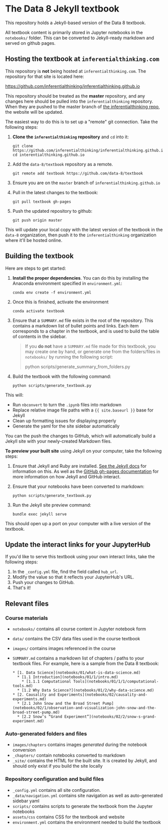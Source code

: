 # The Data 8 Jekyll textbook

This repository holds a Jekyll-based version of the Data 8 textbook.

All textbook content is primarily stored in Jupyter notebooks in the `notebooks/` folder.
This can be converted to Jekyll-ready markdown and served on github pages.

## Hosting the textbook at `inferentialthinking.com`

This repository is **not** being hosted at `inferentialthinking.com`. The repository
for that site is located here:

https://github.com/inferentialthinking/inferentialthinking.github.io

This repository should be treated as the **master** repository, and any changes
here should be pulled into the `inferentialthinking` repository. When they are
pushed to the master branch of
[the inferentialthinking repo](https://github.com/inferentialthinking/inferentialthinking.github.io),
the website will be updated.

The easiest way to do this is to set up a "remote" git connection. Take the
following steps:

1. **Clone the `inferentialthinking` repository** and `cd` into it:

   ```
   git clone https://github.com/inferentialthinking/inferentialthinking.github.io
   cd interentialthinking.github.io
   ```
   
2. Add the `data-8/textbook` repository as a remote.

   ```
   git remote add textbook https://github.com/data-8/textbook
   ```

3. Ensure you are on the `master` branch of `inferentialthinking.github.io`
4. Pull in the latest changes to the textbook:

   ```
   git pull textbook gh-pages
   ```
   
5. Push the updated repository to github:

   ```
   git push origin master
   ```
   
This will update your local copy with the latest version of the textbook in
the `data-8` organization, then push it to the `inferentialthinking` organization
where it'll be hosted online.

## Building the textbook
Here are steps to get started:

1. **Install the proper dependencies**. You can do this by installing the
   Anaconda environment specified in `environment.yml`:

       conda env create -f environment.yml

2. Once this is finished, activate the environment

       conda activate textbook

3. Ensure that a `SUMMARY.md` file exists in the root of the repository. This contains
   a markdown list of bullet points and links. Each item corresponds to a chapter in the
   textbook, and is used to build the table of contents in the sidebar.

   > If you **do not** have a `SUMMARY.md` file made for this textbook, you may create one
     by hand, or generate one from the folders/files in `notebooks/` by running the following
     script:
   > 
   >    python scripts/generate_summary_from_folders.py

3. Build the textbook with the following command:

       python scripts/generate_textbook.py

This will:

* Run `nbconvert` to turn the `.ipynb` files into markdown
* Replace relative image file paths with a `{{ site.baseurl }}` base for Jekyll
* Clean up formatting issues for displaying properly
* Generate the yaml for the site sidebar automatically

You can the push the changes to GitHub, which will automatically build a Jekyll site with
your newly-created Markdown files.

**To preview your built site** using Jekyll on your computer, take the following steps:

1. Ensure that Jekyll and Ruby are installed. [See the Jekyll docs](https://jekyllrb.com/docs/installation/) for information on this.
   As well as the [GitHub gh-pages documentation](https://help.github.com/articles/using-jekyll-as-a-static-site-generator-with-github-pages/)
   for more information on how Jekyll and GitHub interact.
2. Ensure that your notebooks have been converted to markdown:

       python scripts/generate_textbook.py

3. Run the Jekyll site preview command:

       bundle exec jekyll serve

This should open up a port on your computer with a live version of the textbook.

## Update the interact links for your JupyterHub

If you'd like to serve this textbook using your own interact links, take the
following steps:

1. In the `_config.yml` file, find the field called `hub_url`.
2. Modify the value so that it reflects your JupyterHub's URL.
3. Push your changes to GitHub.
4. That's it!

## Relevant files

### Course materials

* `notebooks/` contains all course content in Jupyter notebook form
* `data/` contains the CSV data files used in the course textbook
* `images/` contains images referenced in the course
* `SUMMARY.md` contains a markdown list of chapters / paths to your textbook files. For
  example, here is a sample from the Data 8 textbook:

  ```
  * [1. Data Science](notebooks/01/what-is-data-science.md)
    * [1.1 Introduction](notebooks/01/1/intro.md)
      * [1.1.1 Computational Tools](notebooks/01/1/1/computational-tools.md)
    * [1.2 Why Data Science?](notebooks/01/2/why-data-science.md)
  * [2. Causality and Experiments](notebooks/02/causality-and-experiments.md)
    * [2.1 John Snow and the Broad Street Pump](notebooks/02/1/observation-and-visualization-john-snow-and-the-broad-street-pump.md)
    * [2.2 Snow’s “Grand Experiment”](notebooks/02/2/snow-s-grand-experiment.md)
   ```
### Auto-generated folders and files
* `images/chapters` contains images *generated* during the notebook conversion
* `_chapters/` contain notebooks converted to markdown
* `_site/` contains the HTML for the built site. It is created by Jekyll, and should only exist if you build the site locally

### Repository configuration and build files
* `_config.yml` contains all site configuration.
* `_data/navigation.yml` contains site navigation as well as auto-generated sidebar yaml
* `scripts/` contains scripts to generate the textbook from the Jupyter notebooks
* `assets/css` contains CSS for the textbook and website
* `environment.yml` contains the environment needed to build the textbook
